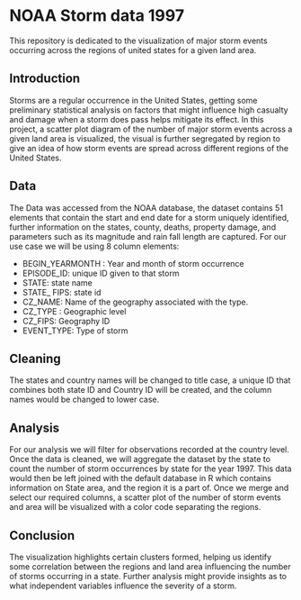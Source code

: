 # NOAA Storm data 1997
This repository is dedicated to the visualization of major storm events occurring across the regions of united states for a given land area. 
## Introduction
Storms are a regular occurrence in the United States, getting some preliminary statistical analysis on factors that might influence high casualty and damage when a storm does pass helps mitigate its effect.  In this project, a scatter plot diagram of the number of major storm events across a given land area is visualized, the visual is further segregated by region to give an idea of how storm events are spread across different regions of the United States. 
## Data
The Data was accessed from the NOAA database, the dataset contains 51 elements that contain the start and end date for a storm uniquely identified, further information on the states, county, deaths, property damage, and parameters such as its magnitude and rain fall length are captured. For our use case we will be using 8 column elements:
*	BEGIN_YEARMONTH : Year and month of storm occurrence 
*	EPISODE_ID: unique ID given to that storm
*	STATE: state name
*	STATE_ FIPS: state id
*	CZ_NAME: Name of the geography associated with the type.
*	CZ_TYPE : Geographic level
*	CZ_FIPS: Geography ID
*	EVENT_TYPE: Type of storm
## Cleaning
The states and country names will be changed to title case, a unique ID that combines both state ID and Country ID will be created, and the column names would be changed to lower case.
## Analysis
For our analysis we will filter for observations recorded at the country level.
Once the data is cleaned, we will aggregate the dataset by the state to count the number of storm occurrences by state for the year 1997. This data would then be left joined with the default database in R which contains information on State area, and the region it is a part of. Once we merge and select our required columns, a scatter plot of the number of storm events and area will be visualized with a color code separating the regions. 
## Conclusion
The visualization highlights certain clusters formed, helping us identify some correlation between the regions and land area influencing the number of storms occurring in a state. Further analysis might provide insights as to what independent variables influence the severity of a storm. 
